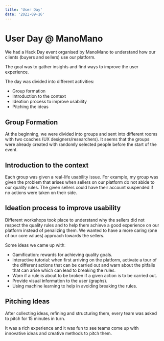 ```yaml
---
title: 'User Day'
date: '2021-09-16'
---
```


# User Day @ ManoMano

We had a Hack Day event organised by ManoMano to understand how our clients (buyers and sellers) use our platform.

The goal was to gather insights and find ways to improve the user experience.

The day was divided into different activities:
- Group formation
- Introduction to the context 
- Ideation process to improve usability
- Pitching the ideas

## Group Formation

At the beginning, we were divided into groups and sent into different rooms with two coaches (UX designers/researchers). It seems that the groups were already created with randomly selected people before the start of the event.

## Introduction to the context

Each group was given a real-life usability issue. For example, my group was given the problem that arises when sellers on our platform do not abide to our quality rules. The given sellers could have their account suspended if no actions were taken on their side.

## Ideation process to improve usability

Different workshops took place to understand why the sellers did not respect the quality rules and to help them achieve a good experience on our platform instead of penalizing them. We wanted to have a more caring (one of our core values) approach towards the sellers.

Some ideas we came up with:
- Gamification: rewards for achieving quality goals.
- Interactive tutorial: when first arriving on the platform, activate a tour of the different actions that can be carried out and warn about the pitfalls that can arise which can lead to breaking the rules.
- Warn if a rule is about to be broken if a given action is to be carried out.
- Provide visual information to the user (graphs).
- Using machine learning to help in avoiding breaking the rules.

## Pitching Ideas

After collecting ideas, refining and structuring them, every team was asked to pitch for 15 minutes in turn.

It was a rich experience and it was fun to see teams come up with innovative ideas and creative methods to pitch them.

